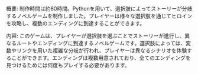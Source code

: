 概要: 制作時間は約80時間。Pythonを用いて、選択肢によってストーリーが分岐するノベルゲームを制作しました。プレイヤーは様々な選択肢を通じてヒロインを攻略し、複数のエンディングに到達することができます。

内容: このゲームは、プレイヤーが選択肢を選ぶことでストーリーが進行し、異なるルートやエンディングに到達するノベルゲームです。選択肢によっては、変数やリンクを用いた複雑な分岐が行われ、プレイヤーは異なるシナリオを体験することができます。エンディングは複数用意されており、全てのエンディングを見つけるためには何度もプレイする必要があります。
